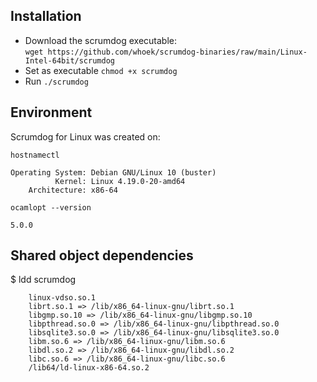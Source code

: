 ## Installation

- Download the scrumdog executable:      
  `wget https://github.com/whoek/scrumdog-binaries/raw/main/Linux-Intel-64bit/scrumdog`
- Set as executable   `chmod +x scrumdog`
- Run   `./scrumdog`


## Environment 

Scrumdog for Linux was created on:

`hostnamectl`
```
Operating System: Debian GNU/Linux 10 (buster)    
          Kernel: Linux 4.19.0-20-amd64    
    Architecture: x86-64
```
`ocamlopt --version`
```
5.0.0
```

## Shared object dependencies

$ ldd scrumdog

        linux-vdso.so.1 
        librt.so.1 => /lib/x86_64-linux-gnu/librt.so.1 
        libgmp.so.10 => /lib/x86_64-linux-gnu/libgmp.so.10 
        libpthread.so.0 => /lib/x86_64-linux-gnu/libpthread.so.0
        libsqlite3.so.0 => /lib/x86_64-linux-gnu/libsqlite3.so.0
        libm.so.6 => /lib/x86_64-linux-gnu/libm.so.6 
        libdl.so.2 => /lib/x86_64-linux-gnu/libdl.so.2
        libc.so.6 => /lib/x86_64-linux-gnu/libc.so.6
        /lib64/ld-linux-x86-64.so.2
```


